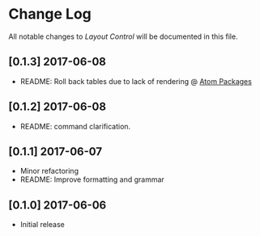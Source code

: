# Change Log
All notable changes to *Layout Control* will be documented in this file.

## [0.1.3] 2017-06-08
- README: Roll back tables due to lack of rendering @ [Atom Packages](https://atom.io/packages/)

## [0.1.2] 2017-06-08
- README: command clarification.

## [0.1.1] 2017-06-07
- Minor refactoring
- README: Improve formatting and grammar

## [0.1.0] 2017-06-06
- Initial release
